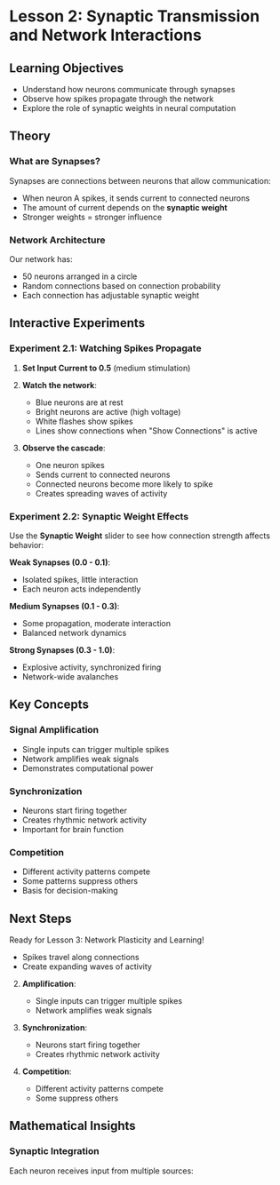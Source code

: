 # Lesson 2: Synaptic Transmission and Network Interactions

## Learning Objectives
- Understand how neurons communicate through synapses
- Observe how spikes propagate through the network
- Explore the role of synaptic weights in neural computation

## Theory

### What are Synapses?
Synapses are connections between neurons that allow communication:
- When neuron A spikes, it sends current to connected neurons
- The amount of current depends on the **synaptic weight**
- Stronger weights = stronger influence

### Network Architecture
Our network has:
- 50 neurons arranged in a circle
- Random connections based on connection probability
- Each connection has adjustable synaptic weight

## Interactive Experiments

### Experiment 2.1: Watching Spikes Propagate
1. **Set Input Current to 0.5** (medium stimulation)
2. **Watch the network**:
   - Blue neurons are at rest
   - Bright neurons are active (high voltage)
   - White flashes show spikes
   - Lines show connections when "Show Connections" is active

3. **Observe the cascade**:
   - One neuron spikes
   - Sends current to connected neurons
   - Connected neurons become more likely to spike
   - Creates spreading waves of activity

### Experiment 2.2: Synaptic Weight Effects
Use the **Synaptic Weight** slider to see how connection strength affects behavior:

**Weak Synapses (0.0 - 0.1)**:
- Isolated spikes, little interaction
- Each neuron acts independently

**Medium Synapses (0.1 - 0.3)**:
- Some propagation, moderate interaction
- Balanced network dynamics

**Strong Synapses (0.3 - 1.0)**:
- Explosive activity, synchronized firing
- Network-wide avalanches

## Key Concepts

### Signal Amplification
- Single inputs can trigger multiple spikes
- Network amplifies weak signals
- Demonstrates computational power

### Synchronization
- Neurons start firing together
- Creates rhythmic network activity
- Important for brain function

### Competition
- Different activity patterns compete
- Some patterns suppress others
- Basis for decision-making

## Next Steps
Ready for Lesson 3: Network Plasticity and Learning!
   - Spikes travel along connections
   - Create expanding waves of activity

2. **Amplification**:
   - Single inputs can trigger multiple spikes
   - Network amplifies weak signals

3. **Synchronization**:
   - Neurons start firing together
   - Creates rhythmic network activity

4. **Competition**:
   - Different activity patterns compete
   - Some suppress others

## Mathematical Insights

### Synaptic Integration
Each neuron receives input from multiple sources:
